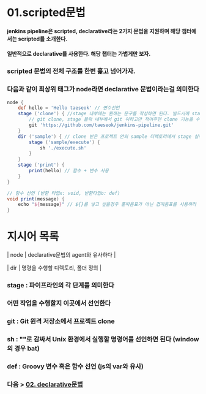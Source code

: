 # 01.scripted문법

#### jenkins pipeline은 **scripted, declarative**라는 2가지 문법을 지원하며 해당 챕터에서는 **scripted**를 소개한다.
#### 일반적으로 declarative를 사용한다. 해당 챕터는 가볍게만 보자.  

### scripted 문법의 전체 구조를 한번 훑고 넘어가자.
### 다음과 같이 최상위 태그가 node라면 declarative 문법이라는걸 의미한다
```groovy
node {
    def hello = 'Hello taeseok' // 변수선언
    stage ('clone') { //stage 내부에는 원하는 문구를 작성하면 된다. 빌드시에 stage별로 나뉘어 로그가 표시된다. 
        // git clone, stage 블락 내부에서 git 이라고만 적어주면 clone 기능을 수행한다
        git 'https://github.com/taeseok/jenkins-pipeline.git' 
    }
    dir ('sample') { // clone 받은 프로젝트 안의 sample 디렉토리에서 stage 실행
        stage ('sample/execute') {
            sh './execute.sh'
        }
    }
    stage ('print') {
        print(hello) // 함수 + 변수 사용
    }
}

// 함수 선언 (반환 타입x: void, 반환타입o: def)
void print(message) {
    echo "${message}" // ${}를 넣고 싶을경우 홑따옴표가 아닌 겹따옴표를 사용하라
}
```
  
# 지시어 목록  
| node | declarative문법의 agent와 유사하다 |

[//]: # (### 최상단에 선언하며 마스터-슬레이브를 정의한다  )
| dir | 명령을 수행할 디렉토리, 폴더 정의 |  
### stage : 파이프라인의 각 단계를 의미한다
### 어떤 작업을 수행할지 이곳에서 선언한다  
### git : Git 원격 저장소에서 프로젝트 clone  
### sh : ""로 감싸서 Unix 환경에서 실행할 명령어를 선언하면 된다 (window의 경우 bat)  
### def : Groovy 변수 혹은 함수 선언 (js의 var와 유사)


### 다음 > [02. declarative문법](02.%20declarative문법.md)
